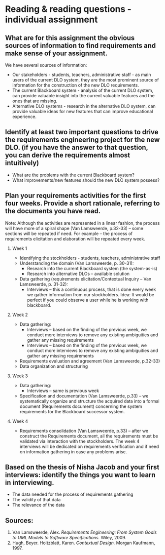 # Reading & reading questions - individual assignment

## What are for this assignment the obvious sources of information to find requirements and make sense of your assignment.

We have several sources of information:
-	Our stakeholders - students, teachers, administrative staff - as main users of the current DLO system, they are the most prominent source of information for the construction of the new DLO requirements.
-	The current Blackboard system - analysis of the current DLO system, can provide valuable insight into the current valuable features and the ones that are missing.
-	Alternative DLO systems - research in the alternative DLO system, can provide valuable ideas for new features that can improve educational experience.

## Identify at least two important questions to drive the requirements engineering project for the new DLO. (if you have the answer to that question, you can derive the requirements almost intuitively) 

-	What are the problems with the current Blackboard system?
-	What improvements/new features should the new DLO system possess?

## Plan your requirements activities for the first four weeks. Provide a short rationale, referring to the documents you have read. 

Note: Although the activities are represented in a linear fashion, the process will have more of a spiral shape (Van Lamsweerde, p.32-33) – some sections will be repeated if need. For example – the process of requirements elicitation and elaboration will be repeated every week.

1. Week 1
	- Identifying the stockholders - students, teachers, administrative staff
	- Understanding the domain (Van Lamsweerde, p. 30-31):
		* Research into the current Blackboard system (the system-as-is)
		* Research into alternative DLOs – available solution
	- Data gathering (requirements elicitation/Contextual Inquiry – Van Lamsweerde, p. 31-32):
		* Interviews – this a continuous process, that is done every week we gather information from our stockholders. Idea: It would be perfect if you could observe a user while he is working with blackboard.

2. Week 2
	- Data gathering:
		* Interviews – based on the finding of the previous week, we conduct more interviews to remove any existing ambiguities and gather any missing requirements
		* Interviews – based on the finding of the previous week, we conduct more interviews to remove any existing ambiguities and gather any missing requirements
	- Requirements evaluation and agreement (Van Lamsweerde, p.32-33)
	- Data organization and structuring
3. Week 3
	- Data gathering:
		* Interviews – same is previous week
	- Specification and documentation (Van Lamsweerde, p.33) – we systematically organize and structure the acquired data into a formal document (Requirements document) concerning the system requirements for the Blackboard successor system.
4. Week 4
	- Requirements consolidation (Van Lamsweerde, p.33) – after we construct the Requirements document, all the requirements must be validated via interaction with the stockholders. The week 4 interviews will be dedicated on requirements verification and if need on information gathering in case any problems arise.


## Based on the thesis of Nisha Jacob and your first interviews: identify the things you want to learn in interviewing.
- The data needed for the process of requirements gathering
- The validity of that data
- The relevance of the data

## Sources:
1. Van Lamsweerde, Alex. *Requirements Engineering: From System Goals to UML Models to Software Specifications.* Wiley, 2009.
2. Hugh, Beyer. Holtzblatt, Karen. *Contextual Design.* Morgan Kaufmann, 1997.
